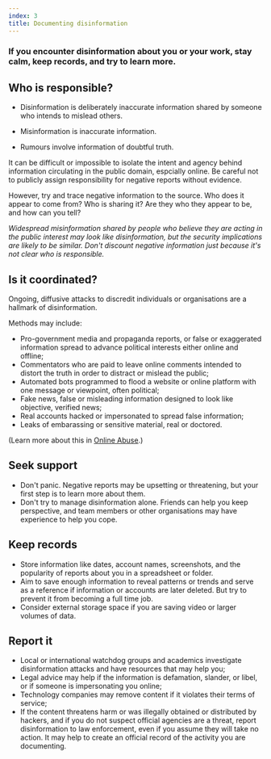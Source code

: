 ```yaml
---
index: 3
title: Documenting disinformation
---
```

### If you encounter disinformation about you or your work, stay calm, keep records, and try to learn more. 

## Who is responsible? 

* Disinformation is deliberately inaccurate information shared by someone who intends to mislead others. 

* Misinformation is inaccurate information. 

* Rumours involve information of doubtful truth. 

It can be difficult or impossible to isolate the intent and agency behind information circulating in the public domain, espcially online. Be careful not to publicly assign responsibility for negative reports without evidence. 

However, try and trace negative information to the source. Who does it appear to come from? Who is sharing it? Are they who they appear to be, and how can you tell? 

*Widespread misinformation shared by people who believe they are acting in the public interest may look like disinformation, but the security implications are likely to be similar. Don't discount negative information just because it's not clear who is responsible.* 

## Is it coordinated? 

Ongoing, diffusive attacks to discredit individuals or organisations are a hallmark of disinformation. 

Methods may include:  

* Pro-government media and propaganda reports, or false or exaggerated information spread to advance political interests either online and offline; 
* Commentators who are paid to leave online comments intended to distort the truth in order to distract or mislead the public;
* Automated bots programmed to flood a website or online platform with one message or viewpoint, often political;
* Fake news, false or misleading information designed to look like objective, verified news; 
* Real accounts hacked or impersonated to spread false information;
* Leaks of embarassing or sensitive material, real or doctored. 

(Learn more about this in [Online Abuse](umbrella://communications/online-abuse).)

## Seek support

* Don't panic. Negative reports may be upsetting or threatening, but your first step is to learn more about them. 
* Don't try to manage disinformation alone. Friends can help you keep perspective, and team members or other organisations may have experience to help you cope.    

## Keep records

* Store information like dates, account names, screenshots, and the popularity of reports about you in a spreadsheet or folder. 
* Aim to save enough information to reveal patterns or trends and serve as a reference if information or accounts are later deleted. But try to prevent it from becoming a full time job. 
* Consider external storage space if you are saving video or larger volumes of data.

## Report it 

* Local or international watchdog groups and academics investigate disinformation attacks and have resources that may help you;
* Legal advice may help if the information is defamation, slander, or libel, or if someone is impersonating you online; 
* Technology companies may remove content if it violates their terms of service;
* If the content threatens harm or was illegally obtained or distributed by hackers, and if you do not suspect official agencies are a threat, report disinformation to law enforcement, even if you assume they will take no action. It may help to create an official record of the activity you are documenting.